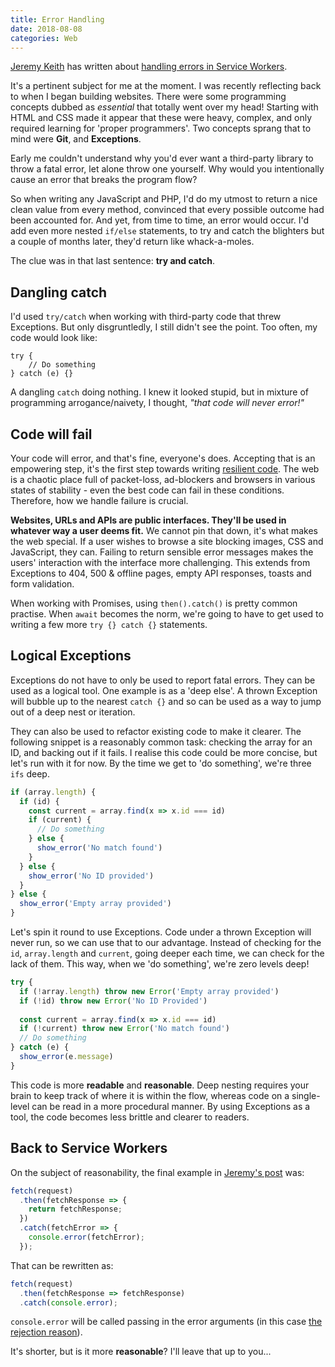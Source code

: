 ```yaml
---
title: Error Handling
date: 2018-08-08
categories: Web
---
```



[Jeremy Keith](https://adactio.com) has written about [handling errors in Service Workers](https://adactio.com/journal/14241).

It's a pertinent subject for me at the moment. I was recently reflecting back to when I began building websites. There were some programming concepts dubbed as _essential_ that totally went over my head! Starting with HTML and CSS made it appear that these were heavy, complex, and only required learning for 'proper programmers'. Two concepts sprang that to mind were **Git**, and **Exceptions**.

Early me couldn't understand why you'd ever want a third-party library to throw a fatal error, let alone throw one yourself. Why would you intentionally cause an error that breaks the program flow?

So when writing any JavaScript and PHP, I'd do my utmost to return a nice clean value from every method, convinced that every possible outcome had been accounted for. And yet, from time to time, an error would occur. I'd add even more nested `if/else` statements, to try and catch the blighters but a couple of months later, they'd return like whack-a-moles.

The clue was in that last sentence: **try and catch**.

## Dangling catch

I'd used `try/catch` when working with third-party code that threw Exceptions. But only disgruntledly, I still didn't see the point. Too often, my code would look like:

```
try {
    // Do something
} catch (e) {}
```

A dangling `catch` doing nothing. I knew it looked stupid, but in mixture of programming arrogance/naivety, I thought, _"that code will never error!"_

## Code will fail

Your code will error, and that's fine, everyone's does. Accepting that is an empowering step, it's the first step towards writing [resilient code](https://resilientwebdesign.com/). The web is a chaotic place full of packet-loss, ad-blockers and browsers in various states of stability - even the best code can fail in these conditions. Therefore, how we handle failure is crucial.

**Websites, URLs and APIs are public interfaces. They'll be used in whatever way a user deems fit.** We cannot pin that down, it's what makes the web special. If a user wishes to browse a site blocking images, CSS and JavaScript, they can. Failing to return sensible error messages makes the users' interaction with the interface more challenging. This extends from Exceptions to 404, 500 & offline pages, empty API responses, toasts and form validation.

When working with Promises, using `then().catch()` is pretty common practise. When `await` becomes the norm, we're going to have to get used to writing a few more `try {} catch {}` statements.

## Logical Exceptions

Exceptions do not have to only be used to report fatal errors. They can be used as a logical tool. One example is as a 'deep else'. A thrown Exception will bubble up to the nearest `catch {}` and so can be used as a way to jump out of a deep nest or iteration.

They can also be used to refactor existing code to make it clearer. The following snippet is a reasonably common task: checking the array for an ID, and backing out if it fails. I realise this code could be more concise, but let's run with it for now. By the time we get to 'do something', we're three `ifs` deep.

```js
if (array.length) {
  if (id) {
    const current = array.find(x => x.id === id)
    if (current) {
      // Do something
    } else {
      show_error('No match found')
    }
  } else {
    show_error('No ID provided')
  }
} else {
  show_error('Empty array provided')
}
```

Let's spin it round to use Exceptions. Code under a thrown Exception will never run, so we can use that to our advantage. Instead of checking for the `id`, `array.length` and `current`, going deeper each time, we can check for the lack of them. This way, when we 'do something', we're zero levels deep!

```js
try {
  if (!array.length) throw new Error('Empty array provided')
  if (!id) throw new Error('No ID Provided')
  
  const current = array.find(x => x.id === id)
  if (!current) throw new Error('No match found')
  // Do something
} catch (e) {
  show_error(e.message)
}
```

This code is more **readable** and **reasonable**. Deep nesting requires your brain to keep track of where it is within the flow, whereas code on a single-level can be read in a more procedural manner. By using Exceptions as a tool, the code becomes less brittle and clearer to readers.

## Back to Service Workers

On the subject of reasonability, the final example in [Jeremy's post](https://adactio.com/journal/14241) was:

```js
fetch(request)
  .then(fetchResponse => {
    return fetchResponse;
  })
  .catch(fetchError => {
    console.error(fetchError);
  });
```

That can be rewritten as:

```js
fetch(request)
  .then(fetchResponse => fetchResponse)
  .catch(console.error);
```

`console.error` will be called passing in the error arguments (in this case [the rejection reason](https://developer.mozilla.org/en-US/docs/Web/JavaScript/Reference/Global_Objects/Promise/catch#Parameters)).

It's shorter, but is it more **reasonable**? I'll leave that up to you...
